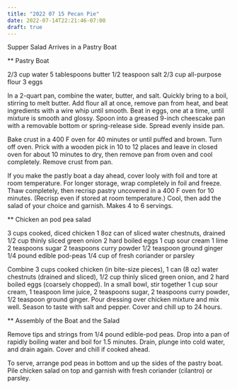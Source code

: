 ```yaml
---
title: "2022 07 15 Pecan Pie"
date: 2022-07-14T22:21:46-07:00
draft: true
---
```

Supper Salad Arrives in a Pastry Boat

** Pastry Boat

2/3 cup water
5 tablespoons butter
1/2 teaspoon salt
2/3 cup all-purpose flour
3 eggs

In a 2-quart pan, combine the water, butter, and salt.  Quickly bring to a boil, stirring to melt butter.  Add flour all at once, remove pan from heat, and beat ingredients with a wire whip until smooth.  Beat in eggs, one at a time, until mixture is smooth and glossy.  Spoon into a greased 9-inch cheescake pan with a removable bottom or spring-release side.  Spread evenly inside pan.

Bake crust in a 400 F oven for 40 minutes or until puffed and brown.  Turn off oven.  Prick with a wooden pick in 10 to 12 places and leave in closed oven for about 10 minutes to dry, then remove pan from oven and cool completely.  Remove crust from pan.

If you make the pastly boat a day ahead, cover looly with foil and tore at room temperature.  For longer storage, wrap completely in foil and freeze.  Thaw completely, then recrisp pastry uncovered in a 400 F oven for 10 minutes.  (Recrisp even if stored at room temperature.)  Cool, then add the salad of your choice and garnish.  Makes 4 to 6 servings.

** Chicken an pod pea salad

3 cups cooked, diced chicken
1 8oz can of sliced water chestnuts, drained
1/2 cup thinly sliced green onion
2 hard boiled eggs
1 cup sour cream
1 lime
2 teaspoons sugar
2 teaspoons curry powder
1/2 teaspoon ground ginger
1/4 pound edible pod-peas
1/4 cup of fresh coriander or parsley

Combine 3 cups cooked chicken (in bite-size pieces), 1 can (8 oz) water chestnuts (drained and sliced), 1/2 cup thinly sliced green onion, and 2 hard boiled eggs (coarsely chopped).  In a small bowl, stir together 1 cup sour cream, 1 teaspoon lime juice, 2 teaspoons sugar, 2 teaspoons curry powder, 1/2 teaspoon ground ginger.  Pour dressing over chicken mixture and mix well.  Season to taste with salt and pepper.  Cover and chill up to 24 hours.

** Assembly of the Boat and the Salad

Remove tips and strings from 1/4 pound edible-pod peas.  Drop into a pan of rapidly boiling water and boil for 1.5 minutes.  Drain, plunge into cold water, and drain again.  Cover and chill if cooked ahead.

To serve, arrange pod peas in bottom and up the sides of the pastry boat.  Pile chicken salad on top and garnish with fresh coriander (cilantro) or parsley.

